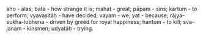 aho - alas; bata - how strange it is; mahat - great; pāpam - sins; kartum - to perform; vyavasitāḥ - have decided; vayam - we; yat - because; rājya-sukha-lobhena - driven by greed for royal happiness; hantum - to kill; sva-janam - kinsmen; udyatāḥ - trying.